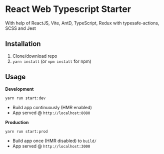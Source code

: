 # React Web Typescript Starter

With help of ReactJS, Vite, AntD, TypeScript, Redux with typesafe-actions, SCSS and Jest

## Installation
1. Clone/download repo
2. `yarn install` (or `npm install` for npm)

## Usage
**Development**

`yarn run start:dev`

* Build app continuously (HMR enabled)
* App served @ `http://localhost:8080`

**Production**

`yarn run start:prod`

* Build app once (HMR disabled) to `build/`
* App served @ `http://localhost:3000`
